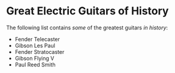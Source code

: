 # Great Electric Guitars of History

The following list contains *some* of the greatest guitars _in history_:

* Fender Telecaster
* Gibson Les Paul
* Fender Stratocaster
* Gibson Flying V
* Paul Reed Smith
